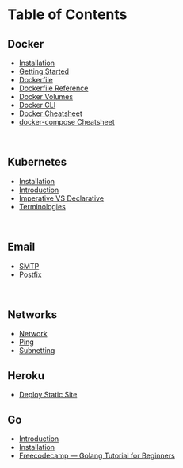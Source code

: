 # Table of Contents

## Docker
* [Installation](docker/Installation.md)
* [Getting Started](docker/GettingStarted.md)
* [Dockerfile](docker/Docker-file.md)
* [Dockerfile Reference](docker/DockerfileReference.md)
* [Docker Volumes](docker/Volumes.md)
* [Docker CLI](docker/CLI.md)
* [Docker Cheatsheet](docker/Docker-Cheatsheet.md)
* [docker-compose Cheatsheet](docker/Docker-Compose-Cheatsheet.md)

<br />

## Kubernetes
* [Installation](kubernetes/Installation.md)
* [Introduction](kubernetes/Introduction.md)
* [Imperative VS Declarative](kubernetes/ImperativeVSDeclarative.md)
* [Terminologies](kubernetes/Terms.md)

<br />

## Email
* [SMTP](email/SMTP.md)
* [Postfix](email/Postfix.md)

<br />

## Networks
* [Network](networks/Network.md)
* [Ping](networks/Ping.md)
* [Subnetting](networks/Subnetting.md)


## Heroku
* [Deploy Static Site](heroku/Deploy-Static-Site.md)

## Go
* [Introduction](go-lang/Introduction.md)
* [Installation](go-lang/Installation.md)
* [Freecodecamp — Golang Tutorial for Beginners](https://github.com/rmarasigan/freecodecamp/tree/master/golang-beginners)